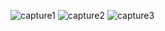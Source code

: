 ![capture1](https://user-images.githubusercontent.com/114914614/224677069-92cbb568-9d2a-4d35-be13-565f0783b84d.jpeg)
![capture2](https://user-images.githubusercontent.com/114914614/224677088-eeaf5eec-0c5b-4058-93fb-4d5e320cb668.jpeg)
![capture3](https://user-images.githubusercontent.com/114914614/224677094-29914aa9-999f-4b87-8df9-1f65946fee95.jpeg)
